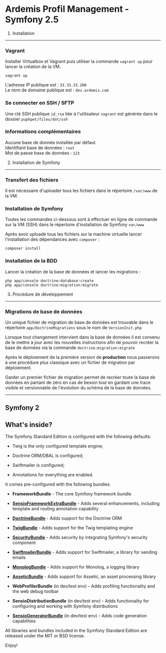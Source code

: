 Ardemis Profil Management - Symfony 2.5
========================

1) Installation
----------------------------------

### Vagrant

Installer Virtualbox et Vagrant puis utiliser la commande `vagrant up` pour lancer la création de la VM.

    vagrant up

L'adresse IP publique est : `33.33.33.200`  
Le nom de domaine publique est : `dev.ardemis.com`  

### Se connecter en SSH / SFTP

Une clé SSH publique `id_rsa` liée à l'utilisateur `vagrant` est générée dans le dossier `puphpet/files/dot/ssh`  

### Informations complémentaires

Aucune base de donnée installée par défaut.  
Identifiant base de données  : `root`  
Mot de passe base de données : `123`

2) Installation de Symfony
-------------------------------------
### Transfert des fichiers

Il est nécessaire d'uploader tous les fichiers dans le répertoire `/var/www` de la VM.

### Installation de Symfony
Toutes les commandes ci-dessous sont à effectuer en ligne de commande sur la VM (SSH) dans le répertoire d'installation de Symfony `var/www`

Après avoir uploadé tous les fichiers sur la machine virtuelle lancer l'installation des dépendances avec `composer` :

    composer install

### Installation de la BDD

Lancer la création de la base de données et lancer les migrations :

    php app/console doctrine:database:create
    php app/console doctrine:migration:migrate

3) Procédure de développement
-------------------------------------
### Migrations de base de données
Un unique fichier de migration de base de données est trouvable dans le répertoire `app/DoctrineMigrations` sous le nom de `VersionInit.php`

Lorsque tout changement intervient dans la base de données il est convenu de le mettre à jour avec les nouvelles instructions afin de pouvoir recréer la base de données via la commande `doctrine:migration:migrate`

Après le déploiement de la première version de **production** nous passerons à une procédure plus classique avec un fichier de migration par déploiement.

Garder un premier fichier de migration permet de recréer toute la base de données en partant de zéro en cas de besoin tout en gardant une trace visible et versionnable de l'évolution du schéma de la base de données.

-------------------------------------
Symfony 2
-------------------------------------

What's inside?
---------------

The Symfony Standard Edition is configured with the following defaults:

  * Twig is the only configured template engine;

  * Doctrine ORM/DBAL is configured;

  * Swiftmailer is configured;

  * Annotations for everything are enabled.

It comes pre-configured with the following bundles:

  * **FrameworkBundle** - The core Symfony framework bundle

  * [**SensioFrameworkExtraBundle**][6] - Adds several enhancements, including
    template and routing annotation capability

  * [**DoctrineBundle**][7] - Adds support for the Doctrine ORM

  * [**TwigBundle**][8] - Adds support for the Twig templating engine

  * [**SecurityBundle**][9] - Adds security by integrating Symfony's security
    component

  * [**SwiftmailerBundle**][10] - Adds support for Swiftmailer, a library for
    sending emails

  * [**MonologBundle**][11] - Adds support for Monolog, a logging library

  * [**AsseticBundle**][12] - Adds support for Assetic, an asset processing
    library

  * **WebProfilerBundle** (in dev/test env) - Adds profiling functionality and
    the web debug toolbar

  * **SensioDistributionBundle** (in dev/test env) - Adds functionality for
    configuring and working with Symfony distributions

  * [**SensioGeneratorBundle**][13] (in dev/test env) - Adds code generation
    capabilities

All libraries and bundles included in the Symfony Standard Edition are
released under the MIT or BSD license.

Enjoy!

[1]:  http://symfony.com/doc/2.4/book/installation.html
[2]:  http://getcomposer.org/
[3]:  http://symfony.com/download
[4]:  http://symfony.com/doc/2.4/quick_tour/the_big_picture.html
[5]:  http://symfony.com/doc/2.4/index.html
[6]:  http://symfony.com/doc/2.4/bundles/SensioFrameworkExtraBundle/index.html
[7]:  http://symfony.com/doc/2.4/book/doctrine.html
[8]:  http://symfony.com/doc/2.4/book/templating.html
[9]:  http://symfony.com/doc/2.4/book/security.html
[10]: http://symfony.com/doc/2.4/cookbook/email.html
[11]: http://symfony.com/doc/2.4/cookbook/logging/monolog.html
[12]: http://symfony.com/doc/2.4/cookbook/assetic/asset_management.html
[13]: http://symfony.com/doc/2.4/bundles/SensioGeneratorBundle/index.html
